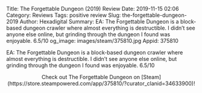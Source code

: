 Title: The Forgettable Dungeon (2019) Review
Date: 2019-11-15 02:06
Category: Reviews
Tags: positive review
Slug: the-forgettable-dungeon-2019
Author: Hexadigital
Summary: EA: The Forgettable Dungeon is a block-based dungeon crawler where almost everything is destructible. I didn’t see anyone else online, but grinding through the dungeon I found was enjoyable. 6.5/10
og_image: images/steam/375810.jpg
Appid: 375810

EA: The Forgettable Dungeon is a block-based dungeon crawler where almost everything is destructible. I didn’t see anyone else online, but grinding through the dungeon I found was enjoyable. 6.5/10

<center>Check out The Forgettable Dungeon on [Steam](https://store.steampowered.com/app/375810/?curator_clanid=34633900)!</center>
